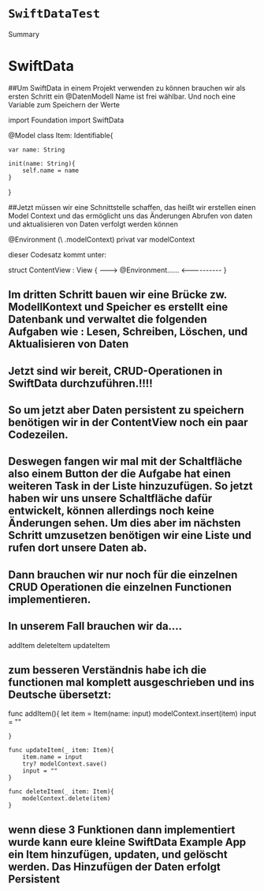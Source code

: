 # ``SwiftDataTest``

<!--@START_MENU_TOKEN@-->Summary<!--@END_MENU_TOKEN@-->

# SwiftData

##Um SwiftData in einem Projekt verwenden zu können brauchen wir als ersten Schritt ein @DatenModell Name ist frei wählbar. Und noch eine Variable zum Speichern der Werte

import Foundation
import SwiftData

@Model
class Item: Identifiable{
 
    var name: String
        
    init(name: String){
        self.name = name
    }
}

##Jetzt müssen wir eine Schnittstelle schaffen, das heißt wir erstellen einen Model Context und das ermöglicht uns das Änderungen Abrufen von daten und aktualisieren von Daten verfolgt werden können

@Environment (\ .modelContext) privat var modelContext  

dieser Codesatz kommt unter: 

struct ContentView : View {
---> @Environment......   <----------
}

## Im dritten Schritt bauen wir eine Brücke zw. ModellKontext und Speicher es erstellt eine Datenbank und verwaltet die folgenden Aufgaben wie : Lesen, Schreiben, Löschen, und Aktualisieren von Daten

## Jetzt sind wir bereit, CRUD-Operationen in SwiftData durchzuführen.!!!!

## So um jetzt aber Daten persistent zu speichern benötigen wir in der ContentView noch ein paar Codezeilen.
## Deswegen fangen wir mal mit der Schaltfläche also einem Button der die Aufgabe hat einen weiteren Task in der Liste hinzuzufügen. So jetzt haben wir uns unsere Schaltfläche dafür entwickelt, können allerdings noch keine Änderungen sehen. Um dies aber im nächsten Schritt umzusetzen benötigen wir eine Liste und rufen dort unsere Daten ab.

## Dann brauchen wir nur noch für die einzelnen CRUD Operationen die einzelnen Functionen implementieren.
## In unserem Fall brauchen wir da....

addItem
deleteItem
updateItem

## zum besseren Verständnis habe ich die functionen mal komplett ausgeschrieben und ins Deutsche übersetzt:

func addItem(){
        let item = Item(name: input)
        modelContext.insert(item)
        input = ""

    }
    
    func updateItem(_ item: Item){
        item.name = input
        try? modelContext.save()
        input = ""
    }
    
    func deleteItem(_ item: Item){
        modelContext.delete(item)
    }

## wenn diese 3 Funktionen dann implementiert wurde kann eure kleine SwiftData Example App ein Item hinzufügen, updaten, und gelöscht werden. Das Hinzufügen der Daten erfolgt Persistent


